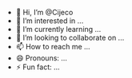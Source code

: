 - 👋 Hi, I’m @Cijeco
- 👀 I’m interested in ...
- 🌱 I’m currently learning ...
- 💞️ I’m looking to collaborate on ...
- 📫 How to reach me ...
- 😄 Pronouns: ...
- ⚡ Fun fact: ...

<!---
Cijeco/Cijeco is a ✨ special ✨ repository because its `README.md` (this file) appears on your GitHub profile.
You can click the Preview link to take a look at your changes.
--->
